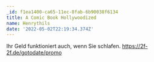 ```yaml
---
_id: f1ea1400-ca65-11ec-8fab-6b90038f6134
title: A Comic Book Hollywoodized
name: Henrythils
date: '2022-05-02T22:19:34.374Z'
---
```

Ihr Geld funktioniert auch, wenn Sie schlafen. https://2f-2f.de/gotodate/promo

